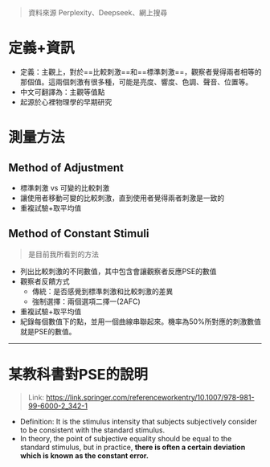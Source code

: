> 資料來源 Perplexity、Deepseek、網上搜尋
# 定義+資訊
- 定義：主觀上，對於==比較刺激==和==標準刺激==，觀察者覺得兩者相等的那個值。這兩個刺激有很多種，可能是亮度、響度、色調、聲音、位置等。
- 中文可翻譯為：主觀等值點
- 起源於心裡物理學的早期研究
# 測量方法
## Method of Adjustment
- 標準刺激 vs 可變的比較刺激
- 讓使用者移動可變的比較刺激，直到使用者覺得兩者刺激是一致的
- 重複試驗+取平均值
## Method of Constant Stimuli
> 是目前我所看到的方法
- 列出比較刺激的不同數值，其中包含會讓觀察者反應PSE的數值
- 觀察者反饋方式
	- 傳統：是否感覺到標準刺激和比較刺激的差異
	- 強制選擇：兩個選項二擇一(2AFC)
- 重複試驗+取平均值
- 紀錄每個數值下的點，並用一個曲線串聯起來。機率為50%所對應的刺激數值就是PSE的數值。
---
# 某教科書對PSE的說明
> Link: https://link.springer.com/referenceworkentry/10.1007/978-981-99-6000-2_342-1
- Definition: It is the stimulus intensity that subjects subjectively consider to be consistent with the standard stimulus.
- In theory, the point of subjective equality should be equal to the standard stimulus, but in practice, **there is often a certain deviation which is known as the constant error.**